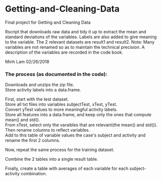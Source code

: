 # Getting-and-Cleaning-Data
Final project for Getting and Cleaning Data

Rscript that downloads raw data and tidy it up to extract the mean and standard deviations of the 
variables. Labels are also added to give meaning to the variable.  The 2 relevant datasets are result1 
and result2. 
Note: Many variables are not renamed so as to maintain the technical precision. A description of the variables are recorded in the code book.

Minh Lam
02/26/2018

### The process (as documented in the code):
Downloads and unzips the zip file.   
Store activity labels into a data.frame.  

First, start with the test dataset.  
Store all txt files into variables subjectTest, xTest, yTest.  
Convert yTest values to more meaningful activity labels.  
Store all features into a data.frame, and keep only the ones that compute mean() and std().  
From xTest, select only the varaibles that are relevant(the mean() and std()). Then rename columns to reflect variables.  
Add to this table of variable values the case's subject and activity and rename the first 2 columns.  

Now, repeat the same process for the training dataset.  

Combine the 2 tables into a single result table.  

Finally, create a table with averages of each variable for each subject-activity combination.  
